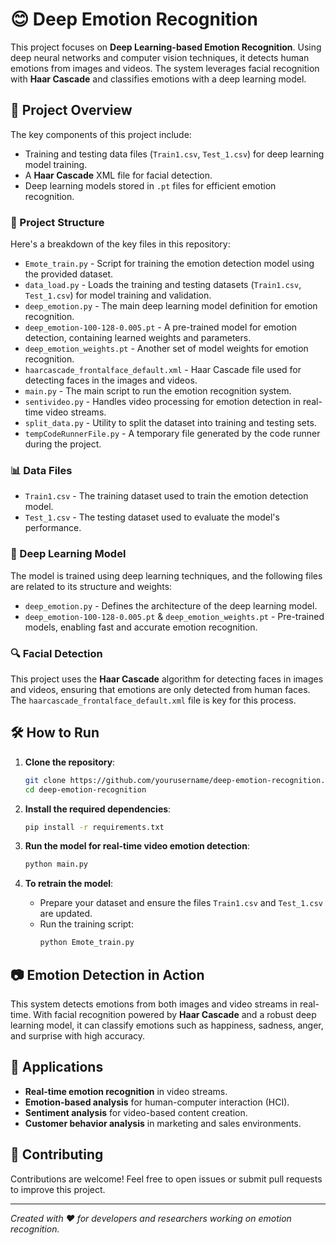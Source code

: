 # 😊 Deep Emotion Recognition

This project focuses on **Deep Learning-based Emotion Recognition**. Using deep neural networks and computer vision techniques, it detects human emotions from images and videos. The system leverages facial recognition with **Haar Cascade** and classifies emotions with a deep learning model.

## 🚀 Project Overview

The key components of this project include:
- Training and testing data files (`Train1.csv`, `Test_1.csv`) for deep learning model training.
- A **Haar Cascade** XML file for facial detection.
- Deep learning models stored in `.pt` files for efficient emotion recognition.

### 📁 Project Structure

Here's a breakdown of the key files in this repository:

- `Emote_train.py` - Script for training the emotion detection model using the provided dataset.
- `data_load.py` - Loads the training and testing datasets (`Train1.csv`, `Test_1.csv`) for model training and validation.
- `deep_emotion.py` - The main deep learning model definition for emotion recognition.
- `deep_emotion-100-128-0.005.pt` - A pre-trained model for emotion detection, containing learned weights and parameters.
- `deep_emotion_weights.pt` - Another set of model weights for emotion recognition.
- `haarcascade_frontalface_default.xml` - Haar Cascade file used for detecting faces in the images and videos.
- `main.py` - The main script to run the emotion recognition system.
- `sentivideo.py` - Handles video processing for emotion detection in real-time video streams.
- `split_data.py` - Utility to split the dataset into training and testing sets.
- `tempCodeRunnerFile.py` - A temporary file generated by the code runner during the project.

### 📊 Data Files

- `Train1.csv` - The training dataset used to train the emotion detection model.
- `Test_1.csv` - The testing dataset used to evaluate the model's performance.

### 🤖 Deep Learning Model

The model is trained using deep learning techniques, and the following files are related to its structure and weights:
- `deep_emotion.py` - Defines the architecture of the deep learning model.
- `deep_emotion-100-128-0.005.pt` & `deep_emotion_weights.pt` - Pre-trained models, enabling fast and accurate emotion recognition.

### 🔍 Facial Detection

This project uses the **Haar Cascade** algorithm for detecting faces in images and videos, ensuring that emotions are only detected from human faces. The `haarcascade_frontalface_default.xml` file is key for this process.

## 🛠️ How to Run

1. **Clone the repository**:
    ```bash
    git clone https://github.com/yourusername/deep-emotion-recognition.git
    cd deep-emotion-recognition
    ```

2. **Install the required dependencies**:
    ```bash
    pip install -r requirements.txt
    ```

3. **Run the model for real-time video emotion detection**:
    ```bash
    python main.py
    ```

4. **To retrain the model**:
    - Prepare your dataset and ensure the files `Train1.csv` and `Test_1.csv` are updated.
    - Run the training script:
      ```bash
      python Emote_train.py
      ```

## 📷 Emotion Detection in Action

This system detects emotions from both images and video streams in real-time. With facial recognition powered by **Haar Cascade** and a robust deep learning model, it can classify emotions such as happiness, sadness, anger, and surprise with high accuracy.

## 🎯 Applications

- **Real-time emotion recognition** in video streams.
- **Emotion-based analysis** for human-computer interaction (HCI).
- **Sentiment analysis** for video-based content creation.
- **Customer behavior analysis** in marketing and sales environments.

## 🤝 Contributing

Contributions are welcome! Feel free to open issues or submit pull requests to improve this project.

---

*Created with ❤️ for developers and researchers working on emotion recognition.*
